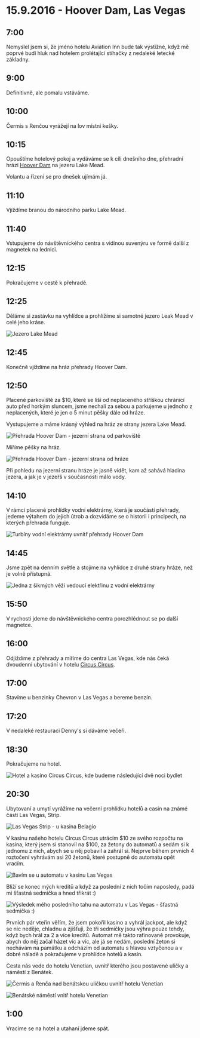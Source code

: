 # 15.9.2016 - Hoover Dam, Las Vegas

## 7:00

Nemyslel jsem si, že jméno hotelu Aviation Inn bude tak výstižné, když mě poprvé budí hluk nad hotelem prolétající stíhačky z nedaleké letecké základny.

## 9:00

Definitivně, ale pomalu vstáváme.

## 10:00

Čermis s Renčou vyrážejí na lov místní kešky.

## 10:15

Opouštíme hotelový pokoj a vydáváme se k cíli dnešního dne, přehradní hrázi [Hoover Dam](https://cs.wikipedia.org/wiki/Hooverova_p%C5%99ehrada) na jezeru Lake Mead.

Volantu a řízení se pro dnešek ujímám já.

## 11:10

Vjíždíme branou do národního parku Lake Mead.

## 11:40

Vstupujeme do návštěvnického centra s vidinou suvenýru ve formě další z magnetek na lednici.

## 12:15

Pokračujeme v cestě k přehradě.

## 12:25

Děláme si zastávku na vyhlídce a prohlížíme si samotné jezero Leak Mead v celé jeho kráse.

![Jezero Lake Mead](images/20160915/20160915_123448.jpg)

## 12:45

Konečně vjíždíme na hráz přehrady Hoover Dam.

## 12:50

Placené parkoviště za $10, které se liší od neplaceného stříškou chránící auto před horkým sluncem, jsme nechali za sebou a parkujeme u jednoho z neplacených, které je jen o 5 minut pěšky dále od hráze.

Vystupujeme a máme krásný výhled na hráz ze strany jezera Lake Mead.

![Přehrada Hoover Dam - jezerní strana od parkoviště](images/20160915/20160915_130444.jpg)

Míříme pěšky na hráz.

![Přehrada Hoover Dam - jezerní strana od hráze](images/20160915/20160915_131929.jpg)

Při pohledu na jezerní stranu hráze je jasně vidět, kam až sahává hladina jezera, a jak je v jezeřš v současnosti málo vody.

## 14:10

V rámci placené prohlídky vodní elektrárny, která je součástí přehrady, jedeme výtahem do jejích útrob a dozvídáme se o historii i principech, na kterých přehrada funguje.

![Turbíny vodní elektrárny uvnitř přehrady Hoover Dam](images/20160915/20160915_143638.jpg)

## 14:45

Jsme zpět na denním světle a stojíme na vyhlídce z druhé strany hráze, než je volně přístupná.

![Jedna z šikmých věží vedoucí elektřinu z vodní elektrárny](images/20160915/20160915_150450.jpg)

## 15:50

V rychosti jdeme do návštěvnického centra porozhlédnout se po další magnetce.

## 16:00

Odjíždíme z přehrady a míříme do centra Las Vegas, kde nás čeká dvoudenní ubytování v hotelu [Circus Circus](https://en.wikipedia.org/wiki/Circus_Circus_Las_Vegas).

## 17:00

Stavíme u benzinky Chevron v Las Vegas a bereme benzín.

## 17:20

V nedaleké restauraci Denny's si dáváme večeři.

## 18:30

Pokračujeme na hotel.

![Hotel a kasíno Circus Circus, kde budeme následující dvě noci bydlet](images/20160915/DSC_2086-DSC_2092_blended_fused.jpg)

## 20:30

Ubytovaní a umytí vyrážíme na večerní prohlídku hotelů a casin na známé části Las Vegas, Strip.

![Las Vegas Strip - u kasina Belagio](images/20160915/20160915_223708.jpg)

V kasinu našeho hotelu Circus Circus utrácím $10 ze svého rozpočtu na kasina, který jsem si stanovil na $100, za žetony do automatů a sedám si k jednomu z nich, abych se u něj pobavil a zahrál si. Nejprve během prvních 4 roztočení vyhrávám asi 20 žetonů, které postupně do automatu opět vracím.

![Bavím se u automatu v kasinu Las Vegas](images/20160915/20160915_221809.jpg)

Blíží se konec mých kreditů a když za poslední z nich točím naposledy, padá mi šťastná sedmička a hned třikrát :)

![Výsledek mého posledního tahu na automatu v Las Vegas - šťastná sedmička :)](images/20160915/20160915_222003.jpg)

Prvních pár vteřin věřím, že jsem pokořil kasino a vyhrál jackpot, ale když se nic neděje, chladnu a zjišťuji, že tři sedmičky jsou výhra pouze tehdy, když bych hrál za 2 a více kreditů. Automat mě takto rafinovaně provokuje, abych do něj začal házet víc a víc, ale já se nedám, poslední žeton si nechávám na památku a odcházím od automatu s hlavou vztyčenou a v dobré náladě a pokračujeme v prohlídce hotelů a kasín.

Cesta nás vede do hotelu Venetian, uvnitř kterého jsou postavené uličky a náměstí z Benátek.

![Čermis a Renča nad benátskou uličkou uvnitř hotelu Venetian](images/20160915/20160916_002642.jpg)

![Benátské náměstí vnitř hotelu Venetian](images/20160915/20160916_002749.jpg)

## 1:00

Vracíme se na hotel a utahaní jdeme spát.

